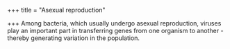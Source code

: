 +++
title = "Asexual reproduction"

+++
Among bacteria, which usually undergo asexual reproduction, viruses play an important part in transferring genes from one organism to another - thereby generating variation in the population.

